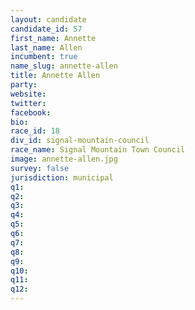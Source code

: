 ```yaml
---
layout: candidate
candidate_id: 57
first_name: Annette
last_name: Allen
incumbent: true
name_slug: annette-allen
title: Annette Allen
party: 
website: 
twitter: 
facebook: 
bio: 
race_id: 18
div_id: signal-mountain-council
race_name: Signal Mountain Town Council
image: annette-allen.jpg
survey: false
jurisdiction: municipal
q1: 
q2: 
q3: 
q4: 
q5: 
q6: 
q7: 
q8: 
q9: 
q10: 
q11: 
q12: 
---
```

